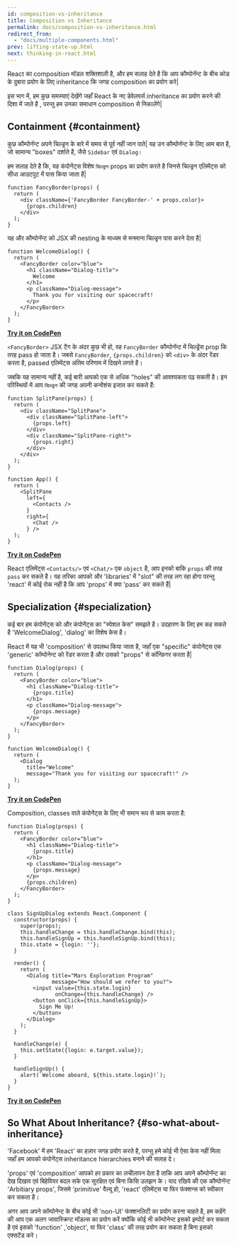 ```yaml
---
id: composition-vs-inheritance
title: Composition vs Inheritance
permalink: docs/composition-vs-inheritance.html
redirect_from:
  - "docs/multiple-components.html"
prev: lifting-state-up.html
next: thinking-in-react.html
---
```


React का composition मॉडल शक्तिशाली है, और हम सलाह देते है कि आप कौम्पोनॅन्ट के बीच कोड के दुबारा प्रयोग के लिए inheritance कि जगह composition का प्रयोग करे|

इस भाग में, हम कुछ समस्याएं देखेंगे जहाँ React के नए  डेवेलपर्स inheritance का प्रयोग करने की दिशा में जाते है , परन्तु हम उनका समाधान composition से निकालेंगे|

## Containment {#containment}

कुछ कौम्पोनॅन्ट अपने चिल्ड्रन के बारे में समय से पूर्व नहीं जान पाते| यह उन कौम्पोनॅन्ट के लिए आम बात है, जो सामान्य "boxes" दर्शाते है, जैसे `Sidebar` एवं `Dialog`।

हम सलाह देते है कि, यह कंपोनेंट्स विशेष `चिल्ड्रन` props का प्रयोग करते है जिनसे चिल्ड्रन एलिमेंट्स को सीधा आउटपुट में पास किया जाता है|

```js{4}
function FancyBorder(props) {
  return (
    <div className={'FancyBorder FancyBorder-' + props.color}>
      {props.children}
    </div>
  );
}
```
यह और कौम्पोनॅन्ट को JSX की nesting के माध्यम से मनमाना चिल्ड्रन पास करने देता है|

```js{4-9}
function WelcomeDialog() {
  return (
    <FancyBorder color="blue">
      <h1 className="Dialog-title">
        Welcome
      </h1>
      <p className="Dialog-message">
        Thank you for visiting our spacecraft!
      </p>
    </FancyBorder>
  );
}
```

**[Try it on CodePen](https://codepen.io/gaearon/pen/ozqNOV?editors=0010)**

`<FancyBorder>` JSX टैग के अंदर कुछ भी हो, वह `FancyBorder` कौम्पोनॅन्ट में चिल्ड्रेंस prop कि तरह pass हो जाता है।
जबसे `FancyBorder`, `{props.children}` को `<div>` के अंदर रेंडर करता है, passed एलिमेंट्स अंतिम परिणाम में दिखने लगते है।

जबकि यह सामान्य नहीं है, कई बारी आपको एक से अधिक "holes" की आवश्यकता पढ़ सकती है। इन परिस्थियों में आप `चिल्ड्रन` की जगह अपनी कन्वेंशंस इजात कर सकते हैं:

```js{5,8,18,21}
function SplitPane(props) {
  return (
    <div className="SplitPane">
      <div className="SplitPane-left">
        {props.left}
      </div>
      <div className="SplitPane-right">
        {props.right}
      </div>
    </div>
  );
}

function App() {
  return (
    <SplitPane
      left={
        <Contacts />
      }
      right={
        <Chat />
      } />
  );
}
```

[**Try it on CodePen**](https://codepen.io/gaearon/pen/gwZOJp?editors=0010)

React एलिमेंट्स `<Contacts/>` एवं `<Chat/>` एक `object` है, आप इनको बाकि `props` की तरह `pass` कर सकते है।
यह तरिका आपको और 'libraries' में "slot" की तरह लग रहा होगा परन्तु 'react' में कोई रोक नहीं है कि आप 'props' में क्या 'pass' कर सकते हैं|

## Specialization {#specialization}

कई बार हम कंपोनेंट्स को और कंपोनेंट्स का "स्पेशल केस" समझते है।
उदहारण के लिए हम कह सकते है 'WelcomeDialog', 'dialog' का विशेष केस है।

React में यह भी 'composition' से उपलब्ध किया जाता है, जहाँ एक "specific" कंपोनेंट्स एक 'generic' कॉम्पोनेन्ट को रेंडर करता है और उसको "props" से कॉन्फ़िगर करता है|

```js{5,8,16-18}
function Dialog(props) {
  return (
    <FancyBorder color="blue">
      <h1 className="Dialog-title">
        {props.title}
      </h1>
      <p className="Dialog-message">
        {props.message}
      </p>
    </FancyBorder>
  );
}

function WelcomeDialog() {
  return (
    <Dialog
      title="Welcome"
      message="Thank you for visiting our spacecraft!" />
  );
}
```

[**Try it on CodePen**](https://codepen.io/gaearon/pen/kkEaOZ?editors=0010)

Composition, classes वाले कंपोनेंट्स के लिए भी समान रूप से काम करता है:

```js{10,27-31}
function Dialog(props) {
  return (
    <FancyBorder color="blue">
      <h1 className="Dialog-title">
        {props.title}
      </h1>
      <p className="Dialog-message">
        {props.message}
      </p>
      {props.children}
    </FancyBorder>
  );
}

class SignUpDialog extends React.Component {
  constructor(props) {
    super(props);
    this.handleChange = this.handleChange.bind(this);
    this.handleSignUp = this.handleSignUp.bind(this);
    this.state = {login: ''};
  }

  render() {
    return (
      <Dialog title="Mars Exploration Program"
              message="How should we refer to you?">
        <input value={this.state.login}
               onChange={this.handleChange} />
        <button onClick={this.handleSignUp}>
          Sign Me Up!
        </button>
      </Dialog>
    );
  }

  handleChange(e) {
    this.setState({login: e.target.value});
  }

  handleSignUp() {
    alert(`Welcome aboard, ${this.state.login}!`);
  }
}
```

[**Try it on CodePen**](https://codepen.io/gaearon/pen/gwZbYa?editors=0010)

## So What About Inheritance? {#so-what-about-inheritance}
'Facebook' में हम 'React' का हज़ार जगह प्रयोग करते है, परन्तु हमे कोई भी ऐसा केस नहीं मिला जहाँ हम आपको कंपोनेंट्स inheritance hierarchies बनाने की सलाह दे।

'props' एवं 'composition' आपको हर प्रकार का लचीलापन देता है ताकि आप अपने कौम्पोनॅन्ट का देख दिखाव एवं बिहेवियर बदल सके एक सुरक्षित एवं बिना किसि उलझन के।
याद रखिये की एक कौम्पोनॅन्ट 'Arbitiary props', जिसमे 'primitive' वैल्यू हो, 'react' एलिमेंट्स या फिर फंक्शन्स को स्वीकार कर सकता है।

अगर आप अपने कॉम्पोनेन्ट के बीच कोई भी 'non-UI' फंक्शनलिटी का प्रयोग करना चाहते है, हम कहेंगे की आप एक अलग जावास्क्रिप्ट मॉडल्स का प्रयोग करें क्योंकि कोई भी कॉम्पोनेन्ट इसको इम्पोर्ट कर सकता है एवं इसको 'function' ,'object', या फिर 'class' की तरह प्रयोग कर सकता है बिना इसको एक्सटेंड करे।